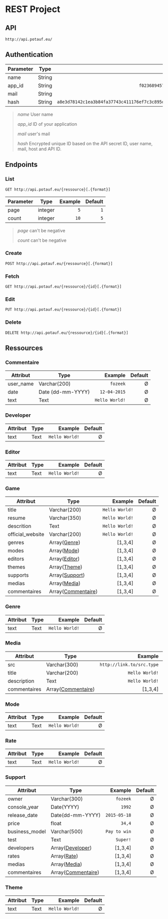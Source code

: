 
# REST Project #


## API ##
 
```
http://api.potauf.eu/
```

## Authentication ##

| Parameter     | Type          | Example                                                            | 
| ------------- | ------------- | ------------------------------------------------------------------:|
| name          | String        |                                                          `quentin` |
| app_id        | String        |                                 `f02368945726d5fc2a14eb576f7276c0` |
| mail          | String        |                                                   `toto@gmail.com` |
| hash          | String        | `a8e3d78142c1ea3b84fa37743c411176ef7c3c895d51da30047e7bbb73de2986` |

> *name* User name
>
> *app_id* ID of your application
>
> *mail* user's mail
>
> *hash* Encrypted unique ID based on the API secret ID, user name, mail, host and API ID. 

## Endpoints ##


### List ###

```
GET http://api.potauf.eu/{ressource}[.{format}]
```

| Parameter     | Type          | Example  | Default  |
| ------------- | ------------- | --------:| --------:|
| page          | integer       |      `5` |      `1` |
| count         | integer       |     `10` |      `5` |

> *page* can't be negative
>
> *count* can't be negative

### Create ###

```
POST http://api.potauf.eu/{ressource}[.{format}]
```

### Fetch ###

```
GET http://api.potauf.eu/{ressource}/{id}[.{format}]
```

### Edit ###

```
PUT http://api.potauf.eu/{ressource}/{id}[.{format}]
```

### Delete ###

```
DELETE http://api.potauf.eu/{ressource}/{id}[.{format}]
```

## Ressources ##

### Commentaire ###

| Attribut      | Type              | Example          | Default  |
| ------------- | ----------------- | ----------------:| --------:|
| user_name     | Varchar(200)      |         `fozeek` |        Ø |
| date          | Date (dd-mm-YYYY) |     `12-04-2015` |        Ø |
| text          | Text              |   `Hello World!` |        Ø |


### Developer ###

| Attribut      | Type              | Example          | Default  |
| ------------- | ----------------- | ----------------:| --------:|
| text          | Text              |   `Hello World!` |        Ø |


### Editor ###

| Attribut      | Type              | Example          | Default  |
| ------------- | ----------------- | ----------------:| --------:|
| text          | Text              |   `Hello World!` |        Ø |


### Game ###

| Attribut          | Type                                | Example          | Default  |
| ----------------- | ----------------------------------- | ----------------:| --------:|
| title             | Varchar(200)                        |   `Hello World!` |        Ø |
| resume            | Varchar(350)                        |   `Hello World!` |        Ø |
| descrition        | Text                                |   `Hello World!` |        Ø |
| official_website  | Varchar(200)                        |   `Hello World!` |        Ø |
| genres            | Array([Genre](#genre))              |          [1,3,4] |        Ø |
| modes             | Array([Mode](#mode))                |          [1,3,4] |        Ø |
| editors           | Array([Editor](#editor))            |          [1,3,4] |        Ø |
| themes            | Array([Theme](#theme))              |          [1,3,4] |        Ø |
| supports          | Array([Support](#support))          |          [1,3,4] |        Ø |
| medias            | Array([Media](#media))              |          [1,3,4] |        Ø |
| commentaires      | Array([Commentaire](#commentaire))  |          [1,3,4] |        Ø |


### Genre ###

| Attribut      | Type              | Example          | Default  |
| ------------- | ----------------- | ----------------:| --------:|
| text          | Text              |   `Hello World!` |        Ø |


### Media ###

| Attribut      | Type                                | Example                     | Default  |
| ------------- | ----------------------------------- | ---------------------------:| --------:|
| src           | Varchar(300)                        |   `http://link.to/src.type` |        Ø |
| title         | Varchar(200)                        |              `Hello World!` |        Ø |
| description   | Text                                |              `Hello World!` |        Ø |
| commentaires  | Array([Commentaire](#commentaire))  |                     [1,3,4] |        Ø |


### Mode ###

| Attribut      | Type              | Example          | Default  |
| ------------- | ----------------- | ----------------:| --------:|
| text          | Text              |   `Hello World!` |        Ø |


### Rate ###

| Attribut      | Type              | Example          | Default  |
| ------------- | ----------------- | ----------------:| --------:|
| text          | Text              |   `Hello World!` |        Ø |


### Support ###

| Attribut      | Type                                | Example                     | Default  |
| ------------- | ----------------------------------- | ---------------------------:| --------:|
| owner         | Varchar(300)                        |                    `fozeek` |        Ø |
| console_year  | Date(YYYY)                          |                      `1992` |        Ø |
| release_date  | Date(dd-mm-YYYY)                    |                `2015-05-18` |        Ø |
| price         | float                               |                      `34,4` |        Ø |
| business_model| Varchar(500)                        |                `Pay to win` |        Ø |
| test          | Text                                |                    `Super!` |        Ø |
| developers    | Array([Developer](#developer))      |                     [1,3,4] |        Ø |
| rates         | Array([Rate](#rate))                |                     [1,3,4] |        Ø |
| medias        | Array([Media](#media))              |                     [1,3,4] |        Ø |
| commentaires  | Array([Commentaire](#commentaire))  |                     [1,3,4] |        Ø |


### Theme ###

| Attribut      | Type              | Example          | Default  |
| ------------- | ----------------- | ----------------:| --------:|
| text          | Text              |   `Hello World!` |        Ø |
